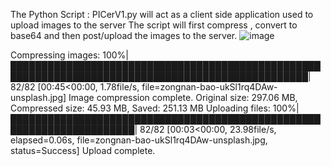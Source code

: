 The Python Script : PICerV1.py will act as a client side application used to upload images to the server 
The script will first compress , convert to base64 and then post/upload the images to the server.
![image](https://github.com/ZainAhmed08/PICer/assets/103281425/d5317e88-1828-4d4d-b33c-6808e8a99c56)

Compressing images: 100%|██████████████████████████████████████████████████████████████████████████████████████████████████| 82/82 [00:45<00:00,  1.78file/s, file=zongnan-bao-ukSl1rq4DAw-unsplash.jpg] 
Image compression complete. Original size: 297.06 MB, Compressed size: 45.93 MB, Saved: 251.13 MB
Uploading files: 100%|██████████████████████████████████████████████████████████████████████| 82/82 [00:03<00:00, 23.98file/s, elapsed=0.06s, file=zongnan-bao-ukSl1rq4DAw-unsplash.jpg, status=Success] 
Upload complete.
